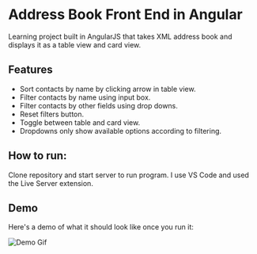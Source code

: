 # Address Book Front End in Angular

Learning project built in AngularJS that takes XML address book and displays it as a table view and card view.

## Features

- Sort contacts by name by clicking arrow in table view.
- Filter contacts by name using input box.
- Filter contacts by other fields using drop downs.
- Reset filters button.
- Toggle between table and card view.
- Dropdowns only show available options according to filtering.

## How to run:

Clone repository and start server to run program. I use VS Code and used the Live Server extension.

## Demo

Here's a demo of what it should look like once you run it:

![Demo Gif](https://github.com/jacobomantilla10/addressbook/blob/demo.gif)
